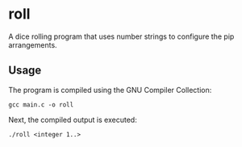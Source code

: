 # roll

A dice rolling program that uses number strings to configure the pip arrangements.

## Usage

The program is compiled using the GNU Compiler Collection:

`gcc main.c -o roll`

Next, the compiled output is executed:

`./roll <integer 1..>`
